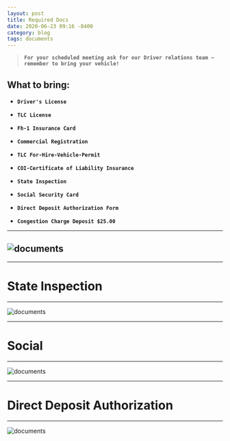 ```yaml
---
layout: post
title: Required Docs
date: 2020-06-23 09:16 -0400
category: blog
tags: documents
---
```


>**`For your scheduled meeting ask for our Driver relations team − remember to bring your vehicle!`**

What to bring:
---
- **`Driver's License`**

- **`TLC License`**

- **`Fh-1 Insurance Card`**

- **`Commercial Registration`**

- **`TLC For-Hire-Vehicle-Permit`**

- **`COI-Certificate of Liability Insurance`**

- **`State Inspection`**

- **`Social Security Card`**

- **`Direct Deposit Authorization Form`**

- **`Congestion Charge Deposit $25.00`**

---

![documents]({{site.baseurl}}/images/Required-Documents.png)
---

---
# State Inspection
---
![documents]({{site.baseurl}}/images/insp.png)

---


# Social
---
![documents]({{site.baseurl}}/images/social.png)

---
# Direct Deposit Authorization
---
![documents]({{site.baseurl}}/images/deposit.png)
